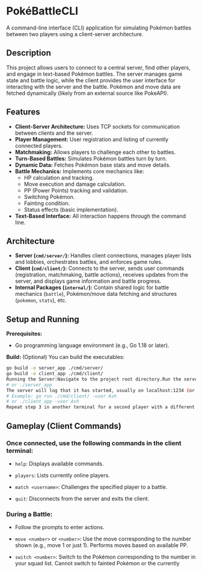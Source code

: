 # PokéBattleCLI

A command-line interface (CLI) application for simulating Pokémon battles between two players using a client-server architecture.

## Description

This project allows users to connect to a central server, find other players, and engage in text-based Pokémon battles. The server manages game state and battle logic, while the client provides the user interface for interacting with the server and the battle. Pokémon and move data are fetched dynamically (likely from an external source like PokeAPI).

## Features

* **Client-Server Architecture:** Uses TCP sockets for communication between clients and the server.
* **Player Management:** User registration and listing of currently connected players.
* **Matchmaking:** Allows players to challenge each other to battles.
* **Turn-Based Battles:** Simulates Pokémon battles turn by turn.
* **Dynamic Data:** Fetches Pokémon base stats and move details.
* **Battle Mechanics:** Implements core mechanics like:
    * HP calculation and tracking.
    * Move execution and damage calculation.
    * PP (Power Points) tracking and validation.
    * Switching Pokémon.
    * Fainting condition.
    * Status effects (basic implementation).
* **Text-Based Interface:** All interaction happens through the command line.

## Architecture

* **Server (`cmd/server/`):** Handles client connections, manages player lists and lobbies, orchestrates battles, and enforces game rules.
* **Client (`cmd/client/`):** Connects to the server, sends user commands (registration, matchmaking, battle actions), receives updates from the server, and displays game information and battle progress.
* **Internal Packages (`internal/`):** Contain shared logic for battle mechanics (`battle`), Pokémon/move data fetching and structures (`pokemon`, `stats`), etc.

## Setup and Running

**Prerequisites:**
* Go programming language environment (e.g., Go 1.18 or later).

**Build:**
(Optional) You can build the executables:
```bash
go build -o server_app ./cmd/server/
go build -o client_app ./cmd/client/
Running the Server:Navigate to the project root directory.Run the server using go run or the compiled binary:go run ./cmd/server/
# or ./server_app
The server will log that it has started, usually on localhost:1234 (or configured host/port).Running the Client:Open a new terminal window.Navigate to the project root directory.Run the client using go run or the compiled binary, providing a unique username:go run ./cmd/client/ -user <your_username>
# Example: go run ./cmd/client/ -user Ash
# or ./client_app -user Ash
Repeat step 3 in another terminal for a second player with a different username.
```
## Gameplay (Client Commands)

### Once connected, use the following commands in the client terminal:

- `help`: Displays available commands.
  
- `players`: Lists currently online players.
 
- `match <username>`: Challenges the specified player to a battle.
  
- `quit`: Disconnects from the server and exits the client.

### During a Battle:
- Follow the prompts to enter actions.
 
- `move <number>` or `<number>`: Use the move corresponding to the number shown (e.g., move 1 or just 1). Performs moves based on available PP.
  
- `switch <number>`: Switch to the Pokémon corresponding to the number in your squad list. Cannot switch to fainted Pokémon or the currently
